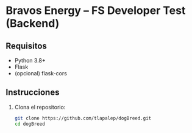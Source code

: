 # Bravos Energy – FS Developer Test (Backend)

## Requisitos
- Python 3.8+
- Flask
- (opcional) flask-cors

## Instrucciones

1. Clona el repositorio:
   ```bash
   git clone https://github.com/tlapalep/dogBreed.git
   cd dogBreed
